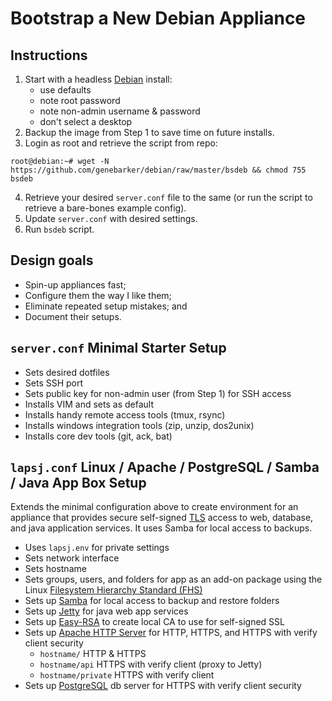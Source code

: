# Bootstrap a New Debian Appliance

## Instructions

1. Start with a headless [Debian][1] install:
    - use defaults
    - note root password
    - note non-admin username & password
    - don't select a desktop
2. Backup the image from Step 1 to save time on future installs.
3. Login as root and retrieve the script from repo:
```console
root@debian:~# wget -N https://github.com/genebarker/debian/raw/master/bsdeb && chmod 755 bsdeb
```
4. Retrieve your desired `server.conf` file to the same
   (or run the script to retrieve a bare-bones example config).
5. Update `server.conf` with desired settings.
6. Run `bsdeb` script.

## Design goals

- Spin-up appliances fast;
- Configure them the way I like them;
- Eliminate repeated setup mistakes; and
- Document their setups.

## `server.conf` Minimal Starter Setup

- Sets desired dotfiles
- Sets SSH port
- Sets public key for non-admin user (from Step 1) for SSH access
- Installs VIM and sets as default
- Installs handy remote access tools (tmux, rsync)
- Installs windows integration tools (zip, unzip, dos2unix)
- Installs core dev tools (git, ack, bat)

## `lapsj.conf` Linux / Apache / PostgreSQL / Samba / Java App Box Setup

Extends the minimal configuration above to create environment for an
appliance that provides secure self-signed [TLS][8] access to web, database,
and java application services. It uses Samba for local access to backups.

- Uses `lapsj.env` for private settings
- Sets network interface
- Sets hostname
- Sets groups, users, and folders for app as an add-on package using the
  Linux [Filesystem Hierarchy Standard (FHS)][2]
- Sets up [Samba][3] for local access to backup and restore folders
- Sets up [Jetty][4] for java web app services
- Sets up [Easy-RSA][5] to create local CA to use for self-signed SSL
- Sets up [Apache HTTP Server][6] for HTTP, HTTPS, and HTTPS with verify
  client security
  - `hostname/`         HTTP & HTTPS
  - `hostname/api`      HTTPS with verify client (proxy to Jetty)
  - `hostname/private`  HTTPS with verify client
- Sets up [PostgreSQL][7] db server for HTTPS with verify client security


[1]: https://www.debian.org
[2]: https://en.wikipedia.org/wiki/Filesystem_Hierarchy_Standard
[3]: https://www.samba.org
[4]: https://eclipse.dev/jetty
[5]: https://github.com/OpenVPN/easy-rsa
[6]: https://httpd.apache.org
[7]: https://www.postgresql.org
[8]: https://en.wikipedia.org/wiki/Transport_Layer_Security
